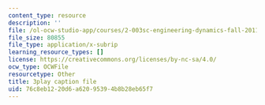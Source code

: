 ```yaml
---
content_type: resource
description: ''
file: /ol-ocw-studio-app/courses/2-003sc-engineering-dynamics-fall-2011/76c8eb1220d6a62095394b8b28eb65f7_zNCBDrnT05E.srt
file_size: 80855
file_type: application/x-subrip
learning_resource_types: []
license: https://creativecommons.org/licenses/by-nc-sa/4.0/
ocw_type: OCWFile
resourcetype: Other
title: 3play caption file
uid: 76c8eb12-20d6-a620-9539-4b8b28eb65f7
---
```

